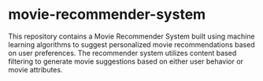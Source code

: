 # movie-recommender-system
This repository contains a Movie Recommender System built using machine learning algorithms to suggest personalized movie recommendations based on user preferences. The recommender system utilizes content based filtering to generate movie suggestions based on either user behavior or movie attributes.
